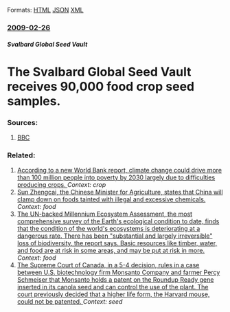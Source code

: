 
Formats: [HTML](/news/2009/02/26/the-svalbard-global-seed-vault-receives-90-000-food-crop-seed-samples.html)  [JSON](/news/2009/02/26/the-svalbard-global-seed-vault-receives-90-000-food-crop-seed-samples.json)  [XML](/news/2009/02/26/the-svalbard-global-seed-vault-receives-90-000-food-crop-seed-samples.xml)  

### [2009-02-26](/news/2009/02/26/index.md)

##### Svalbard Global Seed Vault
#  The Svalbard Global Seed Vault receives 90,000 food crop seed samples. 




### Sources:

1. [BBC](http://news.bbc.co.uk/2/hi/science/nature/7912543.stm)

### Related:

1. [According to a new World Bank report, climate change could drive more than 100 million people into poverty by 2030 largely due to difficulties producing crops. ](/news/2015/11/8/according-to-a-new-world-bank-report-climate-change-could-drive-more-than-100-million-people-into-poverty-by-2030-largely-due-to-difficulti.md) _Context: crop_
2. [ Sun Zhengcai, the Chinese Minister for Agriculture, states that China will clamp down on foods tainted with illegal and excessive chemicals. ](/news/2007/09/3/sun-zhengcai-the-chinese-minister-for-agriculture-states-that-china-will-clamp-down-on-foods-tainted-with-illegal-and-excessive-chemicals.md) _Context: food_
3. [ The UN-backed Millennium Ecosystem Assessment, the most comprehensive survey of the Earth's ecological condition to date, finds that the condition of the world's ecosystems is deteriorating at a dangerous rate. There has been "substantial and largely irreversible" loss of biodiversity, the report says. Basic resources like timber, water, and food are at risk in some areas, and may be put at risk in more. ](/news/2005/03/31/the-un-backed-millennium-ecosystem-assessment-the-most-comprehensive-survey-of-the-earth-s-ecological-condition-to-date-finds-that-the-co.md) _Context: food_
4. [ The Supreme Court of Canada, in a 5-4 decision, rules in a case between U.S. biotechnology firm Monsanto Company and farmer Percy Schmeiser that Monsanto holds a patent on the Roundup Ready gene inserted in its canola seed and can control the use of the plant. The court previously decided that a higher life form, the Harvard mouse, could not be patented. ](/news/2004/05/21/the-supreme-court-of-canada-in-a-5a4-decision-rules-in-a-case-between-u-s-biotechnology-firm-monsanto-company-and-farmer-percy-schmeis.md) _Context: seed_
